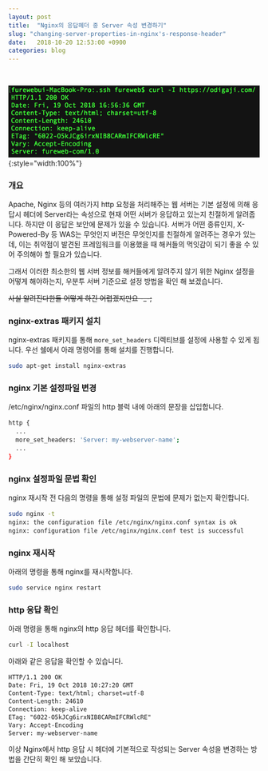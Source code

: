 ```yaml
---
layout: post
title:  "Nginx의 응답헤더 중 Server 속성 변경하기"
slug: "changing-server-properties-in-nginx's-response-header"
date:   2018-10-20 12:53:00 +0900
categories: blog
---
```

<!-- Global site tag (gtag.js) - Google Analytics -->
<script async src="https://www.googletagmanager.com/gtag/js?id=UA-121955159-1"></script>
<script>
  window.dataLayer = window.dataLayer || [];
  function gtag(){dataLayer.push(arguments);}
  gtag('js', new Date());

  gtag('config', 'UA-121955159-1');
</script>
<script async src="//pagead2.googlesyndication.com/pagead/js/adsbygoogle.js"></script>
<!-- fureweb-github -->
<ins class="adsbygoogle"
     style="display:block"
     data-ad-client="ca-pub-6234418861743010"
     data-ad-slot="8427857156"
     data-ad-format="auto"></ins>
<script>
(adsbygoogle = window.adsbygoogle || []).push({});
</script>

<div class="fb-like" data-href="https://fureweb-com.github.io{{page.url}}" data-layout="button_count" data-action="like" data-size="small" data-show-faces="true" data-share="true"></div>
<br>

![응답헤더의 Server 속성 변경](/assets/img/posts/20181020-nginx-response-header.png){:style="width:100%"}


### 개요
Apache, Nginx 등의 여러가지 http 요청을 처리해주는 웹 서버는 기본 설정에 의해 응답시 헤더에 Server라는 속성으로 현재 어떤 서버가 응답하고 있는지 친절하게 알려줍니다. 하지만 이 응답은 보안에 문제가 있을 수 있습니다. 서버가 어떤 종류인지, X-Powered-By 등 WAS는 무엇인지 버전은 무엇인지를 친절하게 알려주는 경우가 있는데, 이는 취약점이 발견된 프레임워크를 이용했을 때 해커들의 먹잇감이 되기 좋을 수 있어 주의해야 할 필요가 있습니다.

그래서 이러한 최소한의 웹 서버 정보를 해커들에게 알려주지 않기 위한 Nginx 설정을 어떻게 해야하는지, 우분투 서버 기준으로 설정 방법을 확인 해 보겠습니다.

~~사실 알려진다한들 어떻게 하긴 어렵겠지만요 -_-;~~

### nginx-extras 패키지 설치

nginx-extras 패키지를 통해 `more_set_headers` 디렉티브를 설정에 사용할 수 있게 됩니다. 우선 쉘에서 아래 명령어를 통해 설치를 진행합니다.

```bash
sudo apt-get install nginx-extras
```

### nginx 기본 설정파일 변경

/etc/nginx/nginx.conf 파일의 http 블럭 내에 아래의 문장을 삽입합니다.

```bash
http {
  ...
  more_set_headers: 'Server: my-webserver-name';
  ...
}
```

### nginx 설정파일 문법 확인

nginx 재시작 전 다음의 명령을 통해 설정 파일의 문법에 문제가 없는지 확인합니다.
```bash
sudo nginx -t
nginx: the configuration file /etc/nginx/nginx.conf syntax is ok
nginx: configuration file /etc/nginx/nginx.conf test is successful
```

### nginx 재시작

아래의 명령을 통해 nginx를 재시작합니다.

```bash
sudo service nginx restart
```

### http 응답 확인

아래 명령을 통해 nginx의 http 응답 헤더를 확인합니다.

```bash
curl -I localhost
```

아래와 같은 응답을 확인할 수 있습니다.

```
HTTP/1.1 200 OK
Date: Fri, 19 Oct 2018 10:27:20 GMT
Content-Type: text/html; charset=utf-8
Content-Length: 24610
Connection: keep-alive
ETag: "6022-O5kJCg6irxNIB8CARmIFCRWlcRE"
Vary: Accept-Encoding
Server: my-webserver-name
```

이상 Nginx에서 http 응답 시 헤더에 기본적으로 작성되는 Server 속성을 변경하는 방법을 간단히 확인 해 보았습니다.

<div class="fb-comments" data-href="https://fureweb-com.github.io{{page.url}}" data-width="100%" data-numposts="10"></div>

<div id="fb-root"></div>
<script>(function(d, s, id) {
  var js, fjs = d.getElementsByTagName(s)[0];
  if (d.getElementById(id)) return;
  js = d.createElement(s); js.id = id;
  js.src = "//connect.facebook.net/ko_KR/sdk.js#xfbml=1&version=v2.10&appId=403216550080274";
  fjs.parentNode.insertBefore(js, fjs);
}(document, 'script', 'facebook-jssdk'));</script>
